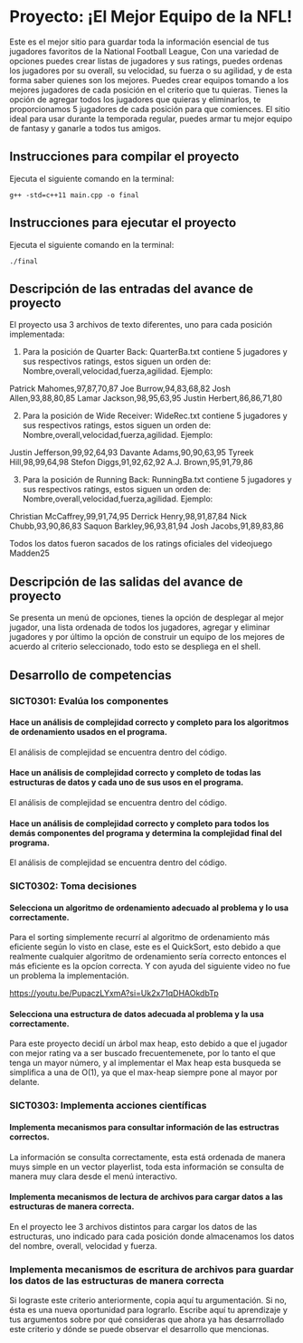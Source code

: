 # Proyecto: ¡El Mejor Equipo de la NFL!
Este es el mejor sitio para guardar toda la información esencial de tus jugadores favoritos de la National Football League, Con una variedad de opciones puedes crear listas de jugadores y sus ratings, puedes ordenas los jugadores por su overall, su velocidad, su fuerza o su agilidad, y de esta forma saber quienes son los mejores. Puedes crear equipos tomando a los mejores jugadores de cada posición en el criterio que tu quieras. Tienes la opción de agregar todos los jugadores que quieras y eliminarlos, te proporcionamos 5 jugadores de cada posición para que comiences. El sitio ideal para usar durante la temporada regular, puedes armar tu mejor equipo de fantasy y ganarle a todos tus amigos. 

## Instrucciones para compilar el proyecto
Ejecuta el siguiente comando en la terminal:

`g++ -std=c++11 main.cpp -o final` 

## Instrucciones para ejecutar el proyecto
Ejecuta el siguiente comando en la terminal:

`./final` 

## Descripción de las entradas del avance de proyecto
El proyecto usa 3 archivos de texto diferentes, uno para cada posición implementada: 

1. Para la posición de Quarter Back:
QuarterBa.txt contiene 5 jugadores y sus respectivos ratings, estos siguen un orden de: Nombre,overall,velocidad,fuerza,agilidad.
Ejemplo:

Patrick Mahomes,97,87,70,87
Joe Burrow,94,83,68,82
Josh Allen,93,88,80,85
Lamar Jackson,98,95,63,95
Justin Herbert,86,86,71,80

2. Para la posición de Wide Receiver:
WideRec.txt contiene 5 jugadores y sus respectivos ratings, estos siguen un orden de: Nombre,overall,velocidad,fuerza,agilidad.
Ejemplo:

Justin Jefferson,99,92,64,93
Davante Adams,90,90,63,95
Tyreek Hill,98,99,64,98
Stefon Diggs,91,92,62,92
A.J. Brown,95,91,79,86

3. Para la posición de Running Back:
RunningBa.txt contiene 5 jugadores y sus respectivos ratings, estos siguen un orden de: Nombre,overall,velocidad,fuerza,agilidad.
Ejemplo:

Christian McCaffrey,99,91,74,95
Derrick Henry,98,91,87,84
Nick Chubb,93,90,86,83
Saquon Barkley,96,93,81,94
Josh Jacobs,91,89,83,86

Todos los datos fueron sacados de los ratings oficiales del videojuego Madden25

## Descripción de las salidas del avance de proyecto
Se presenta un menú de opciones, tienes la opción de desplegar al mejor jugador, una lista ordenada de todos los jugadores, agregar y eliminar jugadores y por último la opción de construir un equipo de los mejores de acuerdo al criterio seleccionado, todo esto se despliega en el shell. 

## Desarrollo de competencias

### SICT0301: Evalúa los componentes
#### Hace un análisis de complejidad correcto y completo para los algoritmos de ordenamiento usados en el programa.
El análisis de complejidad se encuentra dentro del código.

#### Hace un análisis de complejidad correcto y completo de todas las estructuras de datos y cada uno de sus usos en el programa.
El análisis de complejidad se encuentra dentro del código.

#### Hace un análisis de complejidad correcto y completo para todos los demás componentes del programa y determina la complejidad final del programa.
El análisis de complejidad se encuentra dentro del código.

### SICT0302: Toma decisiones
#### Selecciona un algoritmo de ordenamiento adecuado al problema y lo usa correctamente.
Para el sorting simplemente recurrí al algoritmo de ordenamiento más eficiente según lo visto en clase, este es el QuickSort, esto debido a que realmente cualquier algoritmo de ordenamiento sería correcto entonces el más eficiente es la opcíon correcta. Y con ayuda del siguiente video no fue un problema la implementación.

https://youtu.be/PupaczLYxmA?si=Uk2x71qDHAOkdbTp

#### Selecciona una estructura de datos adecuada al problema y la usa correctamente.
Para este proyecto decidí un árbol max heap, esto debido a que el jugador con mejor rating va a ser buscado frecuentemenete, por lo tanto el que tenga un mayor número, y al implementar el Max heap esta busqueda se simplifica a una de O(1), ya que el max-heap siempre pone al mayor por delante. 

### SICT0303: Implementa acciones científicas
#### Implementa mecanismos para consultar información de las estructras correctos.
La información se consulta correctamente, esta está ordenada de manera muys simple en un vector playerlist, toda esta información se consulta de manera muy clara desde el menú interactivo.

#### Implementa mecanismos de lectura de archivos para cargar datos a las estructuras de manera correcta.
En el proyecto lee 3 archivos distintos para cargar los datos de las estructuras, uno indicado para cada posición donde almacenamos los datos del nombre, overall, velocidad y fuerza. 

### Implementa mecanismos de escritura de archivos para guardar los datos  de las estructuras de manera correcta
Si lograste este criterio anteriormente, copia aquí tu argumentación. Si no, ésta es una nueva oportunidad para lograrlo. Escribe aquí tu aprendizaje y tus argumentos sobre por qué consideras que ahora ya has desarrrollado este criterio y dónde se puede observar el desarrollo que mencionas.
